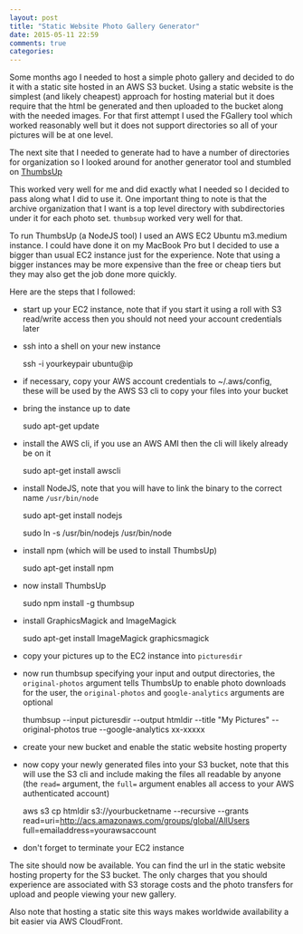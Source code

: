 ```yaml
---
layout: post
title: "Static Website Photo Gallery Generator"
date: 2015-05-11 22:59
comments: true
categories: 
---
```

Some months ago I needed to host a simple photo gallery and decided to do it with a static site hosted in an AWS S3 bucket.
Using a static website is the simplest (and likely cheapest) approach for hosting material but it does require that the html be generated and then uploaded to the bucket along with the needed images.
For that first attempt I used the FGallery tool which worked reasonably well but it does not support directories so all of your pictures will be at one level.

The next site that I needed to generate had to have a number of directories for organization so I looked around for another generator tool and stumbled on [ThumbsUp](https://github.com/rprieto/thumbsup)

This worked very well for me and did exactly what I needed so I decided to pass along what I did to use it.
One important thing to note is that the archive organization that I want is a top level directory with subdirectories under it for each photo set.
`thumbsup` worked very well for that.

To run ThumbsUp (a NodeJS tool) I used an AWS EC2 Ubuntu m3.medium instance.
I could have done it on my MacBook Pro but I decided to use a bigger than usual EC2 instance just for the experience.
Note that using a bigger instances may be more expensive than the free or cheap tiers but they may also get the job done more quickly.

Here are the steps that I followed:

* start up your EC2 instance, note that if you start it using a roll with S3 read/write access then you should not need your account credentials later

* ssh into a shell on your new instance

  ssh -i yourkeypair ubuntu@ip
  
* if necessary, copy your AWS account credentials to ~/.aws/config, these will be used by the AWS S3 cli to copy your files into your bucket

* bring the instance up to date

  sudo apt-get update
  
* install the AWS cli, if you use an AWS AMI then the cli will likely already be on it

  sudo apt-get install awscli

* install NodeJS, note that you will have to link the binary to the correct name `/usr/bin/node`

  sudo apt-get install nodejs
  
  sudo ln -s /usr/bin/nodejs /usr/bin/node

* install npm (which will be used to install ThumbsUp)

  sudo apt-get install npm
  
* now install ThumbsUp

  sudo npm install -g thumbsup

* install GraphicsMagick and ImageMagick

  sudo apt-get install ImageMagick graphicsmagick
  
* copy your pictures up to the EC2 instance into `picturesdir`

* now run thumbsup specifying your input and output directories, the `original-photos` argument tells ThumbsUp to enable photo downloads for the user, the `original-photos` and `google-analytics` arguments are optional

  thumbsup --input picturesdir --output htmldir --title "My Pictures" --original-photos true --google-analytics xx-xxxxx
  
* create your new bucket and enable the static website hosting property

* now copy your newly generated files into your S3 bucket, note that this will use the S3 cli and include making the files all readable by anyone (the `read=` argument, the `full=` argument enables all access to your AWS authenticated account)

  aws s3 cp htmldir s3://yourbucketname --recursive --grants read=uri=http://acs.amazonaws.com/groups/global/AllUsers full=emailaddress=yourawsaccount
  
* don't forget to terminate your EC2 instance

The site should now be available.
You can find the url in the static website hosting property for the S3 bucket.
The only charges that you should experience are associated with S3 storage costs and the photo transfers for upload and people viewing your new gallery.

Also note that hosting a static site this ways makes worldwide availability a bit easier via AWS CloudFront.



